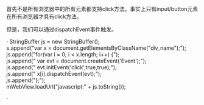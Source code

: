 首先不是所有浏览器中的所有元素都支持click方法。事实上只有input/button元素在所有浏览器才具有click方法。

但是，我们可以通过dispatchEvent事件触发。

·
	StringBuffer js = new StringBuffer();  
	s.append("var x = document.getElementsByClassName(\"div_name\");");  
	js.append("for(var i = 0; i < x.length; i++) {");  
	js.append("  var evt = document.createEvent('Event');");  
	js.append("  evt.initEvent('click',true,true);");  
	js.append("  x[i].dispatchEvent(evt);");  
	js.append("};");  
	mWebView.loadUrl("javascript:" + js.toString());  

·      
